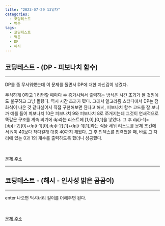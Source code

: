 ```yaml
---
title: "2023-07-29 13일차"
categories:
  - 코딩테스트
  - 백준
tags:
  - 코딩테스트
  - 백준
  - DP
  - 해시
---
```

<h2>코딩테스트 - (DP - 피보나치 함수)</h2>

---
<script src="https://gist.github.com/harimyong/52e5aefbc10732fd3a60f34ca317fb85.js"></script>
<p>DP를 좀 무서워했는데 이 문제를 풀면서 DP에 대한 자신감이 생겼다.</p>
<p>무식하게 0하고 1 리턴할 때마다 수 증가시켜서 출력하는 방식은 시간 초과가 될 것임에도 불구하고 그냥 돌렸다. 역시 시간 초과가 떴다. 그래서 알고리즘 스터디에서 DP는 점화식이 나온 것 같다싶어서 직접 구현해보면 된다고 해서, 피보나치 함수 코드를
잘 보니까 예를 들어 피보나치 10은 피보나치 9와 피보나치 8로 쪼개지는데 그것이 연쇄적으로 똑같은 구조를 계속 띄기에 dp라는 리스트에 [1,0],[0,1]을 넣었다. 그 후 dp[i-1]=[dp[i-2][0]+dp[i-1][0],dp[i-2][1]+dp[i-1][1]]라는 식을 세워 리스트를
문제 조건에서 N이 40보다 작다길래 대충 40까지 채웠다. 그 후 인덱스를 입력했을 때, 바로 그 자리에 있는 0과 1의 개수를 출력하도록 했더니 성공했다.</p>
<br><br>
<a href="https://www.acmicpc.net/problem/1003">문제 주소<a>

---
<h2>코딩테스트 - (해시 - 인사성 밝은 곰곰이)</h2>

---
<script src="https://gist.github.com/harimyong/c35d570087b335d393fda022856b25a6.js"></script>
<p>enter 나오면 딕셔너리 길이를 더해주면 된다.</p>
<br><br>
<a href="https://www.acmicpc.net/problem/25192">문제 주소<a>
